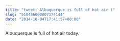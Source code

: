 ```yaml
---
title: "tweet: Albuquerque is full of hot air t"
slug: "518456000807174144"
date: "2014-10-04T17:41:57+00:00"
---
```

Albuquerque is full of hot air today.